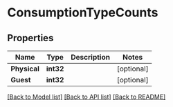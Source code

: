 # ConsumptionTypeCounts

## Properties
Name | Type | Description | Notes
------------ | ------------- | ------------- | -------------
**Physical** | **int32** |  | [optional] 
**Guest** | **int32** |  | [optional] 

[[Back to Model list]](../README.md#documentation-for-models) [[Back to API list]](../README.md#documentation-for-api-endpoints) [[Back to README]](../README.md)


